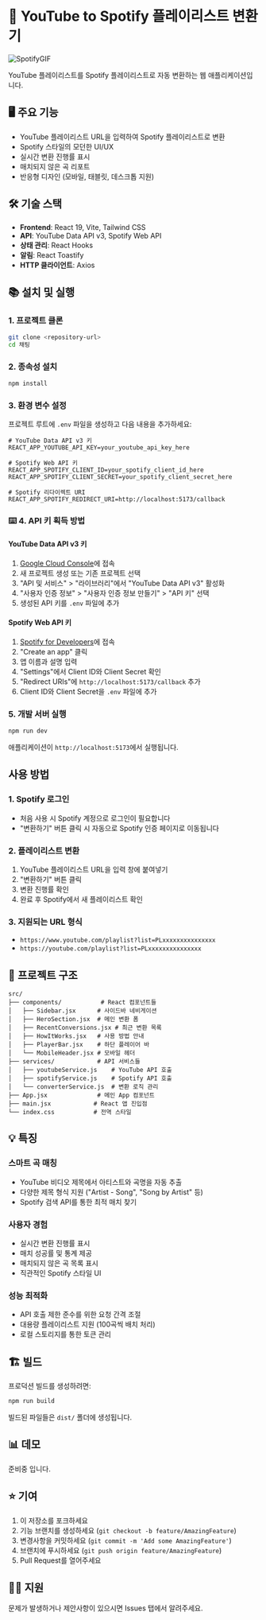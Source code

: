 # 🎵 YouTube to Spotify 플레이리스트 변환기
![SpotifyGIF](https://github.com/user-attachments/assets/6c82d5a4-9dbc-42ff-8a2d-aa115ce90e0d)

YouTube 플레이리스트를 Spotify 플레이리스트로 자동 변환하는 웹 애플리케이션입니다.

## 🖥️ 주요 기능

- YouTube 플레이리스트 URL을 입력하여 Spotify 플레이리스트로 변환
- Spotify 스타일의 모던한 UI/UX
- 실시간 변환 진행률 표시
- 매치되지 않은 곡 리포트
- 반응형 디자인 (모바일, 태블릿, 데스크톱 지원)

## 🛠️ 기술 스택

- **Frontend**: React 19, Vite, Tailwind CSS
- **API**: YouTube Data API v3, Spotify Web API
- **상태 관리**: React Hooks
- **알림**: React Toastify
- **HTTP 클라이언트**: Axios

## 📚 설치 및 실행

### 1. 프로젝트 클론

```bash
git clone <repository-url>
cd 채팅
```

### 2. 종속성 설치

```bash
npm install
```

### 3. 환경 변수 설정

프로젝트 루트에 `.env` 파일을 생성하고 다음 내용을 추가하세요:

```env
# YouTube Data API v3 키
REACT_APP_YOUTUBE_API_KEY=your_youtube_api_key_here

# Spotify Web API 키
REACT_APP_SPOTIFY_CLIENT_ID=your_spotify_client_id_here
REACT_APP_SPOTIFY_CLIENT_SECRET=your_spotify_client_secret_here

# Spotify 리다이렉트 URI
REACT_APP_SPOTIFY_REDIRECT_URI=http://localhost:5173/callback
```

### ⌨️ 4. API 키 획득 방법

#### YouTube Data API v3 키

1. [Google Cloud Console](https://console.developers.google.com/)에 접속
2. 새 프로젝트 생성 또는 기존 프로젝트 선택
3. "API 및 서비스" > "라이브러리"에서 "YouTube Data API v3" 활성화
4. "사용자 인증 정보" > "사용자 인증 정보 만들기" > "API 키" 선택
5. 생성된 API 키를 `.env` 파일에 추가

#### Spotify Web API 키

1. [Spotify for Developers](https://developer.spotify.com/dashboard/applications)에 접속
2. "Create an app" 클릭
3. 앱 이름과 설명 입력
4. "Settings"에서 Client ID와 Client Secret 확인
5. "Redirect URIs"에 `http://localhost:5173/callback` 추가
6. Client ID와 Client Secret을 `.env` 파일에 추가

### 5. 개발 서버 실행

```bash
npm run dev
```

애플리케이션이 `http://localhost:5173`에서 실행됩니다.

## 사용 방법

### 1. Spotify 로그인

- 처음 사용 시 Spotify 계정으로 로그인이 필요합니다
- "변환하기" 버튼 클릭 시 자동으로 Spotify 인증 페이지로 이동됩니다

### 2. 플레이리스트 변환

1. YouTube 플레이리스트 URL을 입력 창에 붙여넣기
2. "변환하기" 버튼 클릭
3. 변환 진행률 확인
4. 완료 후 Spotify에서 새 플레이리스트 확인

### 3. 지원되는 URL 형식

- `https://www.youtube.com/playlist?list=PLxxxxxxxxxxxxxxx`
- `https://youtube.com/playlist?list=PLxxxxxxxxxxxxxxx`

## 📂 프로젝트 구조

```
src/
├── components/           # React 컴포넌트들
│   ├── Sidebar.jsx      # 사이드바 네비게이션
│   ├── HeroSection.jsx  # 메인 변환 폼
│   ├── RecentConversions.jsx # 최근 변환 목록
│   ├── HowItWorks.jsx   # 사용 방법 안내
│   ├── PlayerBar.jsx    # 하단 플레이어 바
│   └── MobileHeader.jsx # 모바일 헤더
├── services/            # API 서비스들
│   ├── youtubeService.js    # YouTube API 호출
│   ├── spotifyService.js    # Spotify API 호출
│   └── converterService.js  # 변환 로직 관리
├── App.jsx              # 메인 App 컴포넌트
├── main.jsx            # React 앱 진입점
└── index.css           # 전역 스타일
```

## 💡 특징

### 스마트 곡 매칭

- YouTube 비디오 제목에서 아티스트와 곡명을 자동 추출
- 다양한 제목 형식 지원 ("Artist - Song", "Song by Artist" 등)
- Spotify 검색 API를 통한 최적 매치 찾기

### 사용자 경험

- 실시간 변환 진행률 표시
- 매치 성공률 및 통계 제공
- 매치되지 않은 곡 목록 표시
- 직관적인 Spotify 스타일 UI

### 성능 최적화

- API 호출 제한 준수를 위한 요청 간격 조절
- 대용량 플레이리스트 지원 (100곡씩 배치 처리)
- 로컬 스토리지를 통한 토큰 관리

## 🏗️ 빌드

프로덕션 빌드를 생성하려면:

```bash
npm run build
```

빌드된 파일들은 `dist/` 폴더에 생성됩니다.

## 📊 데모

준비중 입니다.

## ⭐ 기여

1. 이 저장소를 포크하세요
2. 기능 브랜치를 생성하세요 (`git checkout -b feature/AmazingFeature`)
3. 변경사항을 커밋하세요 (`git commit -m 'Add some AmazingFeature'`)
4. 브랜치에 푸시하세요 (`git push origin feature/AmazingFeature`)
5. Pull Request를 열어주세요

## 👨‍🔧 지원

문제가 발생하거나 제안사항이 있으시면 Issues 탭에서 알려주세요.
